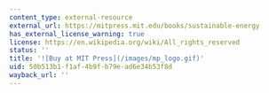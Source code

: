 ```yaml
---
content_type: external-resource
external_url: https://mitpress.mit.edu/books/sustainable-energy
has_external_license_warning: true
license: https://en.wikipedia.org/wiki/All_rights_reserved
status: ''
title: '![Buy at MIT Press](/images/mp_logo.gif)'
uid: 50b513b1-f1af-4b9f-b79e-ad6e34b53f8d
wayback_url: ''
---
```

